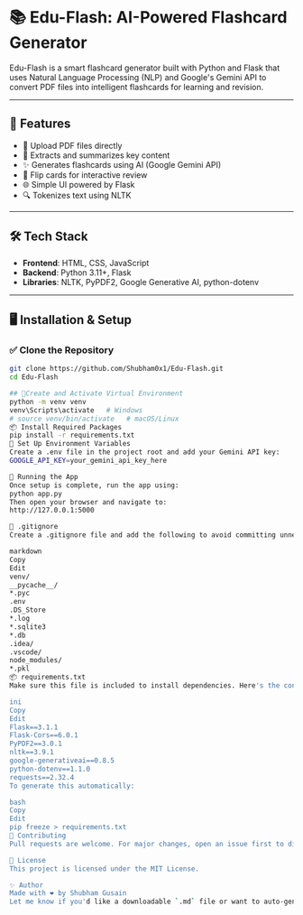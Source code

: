 # 📚 Edu-Flash: AI-Powered Flashcard Generator

Edu-Flash is a smart flashcard generator built with Python and Flask that uses Natural Language Processing (NLP) and Google's Gemini API to convert PDF files into intelligent flashcards for learning and revision.

---

## 🚀 Features

- 📄 Upload PDF files directly
- 🧠 Extracts and summarizes key content
- ✨ Generates flashcards using AI (Google Gemini API)
- 🔁 Flip cards for interactive review
- 🌐 Simple UI powered by Flask
- 🔍 Tokenizes text using NLTK

---

## 🛠️ Tech Stack

- **Frontend**: HTML, CSS, JavaScript
- **Backend**: Python 3.11+, Flask
- **Libraries**: NLTK, PyPDF2, Google Generative AI, python-dotenv

---

## 🖥️ Installation & Setup

### ✅ Clone the Repository

```bash
git clone https://github.com/Shubham0x1/Edu-Flash.git
cd Edu-Flash

## 🐍Create and Activate Virtual Environment
python -m venv venv
venv\Scripts\activate   # Windows
# source venv/bin/activate   # macOS/Linux
📦 Install Required Packages
pip install -r requirements.txt
🔑 Set Up Environment Variables
Create a .env file in the project root and add your Gemini API key:
GOOGLE_API_KEY=your_gemini_api_key_here

🚦 Running the App
Once setup is complete, run the app using:
python app.py
Then open your browser and navigate to:
http://127.0.0.1:5000

📂 .gitignore
Create a .gitignore file and add the following to avoid committing unnecessary files:

markdown
Copy
Edit
venv/
__pycache__/
*.pyc
.env
.DS_Store
*.log
*.sqlite3
*.db
.idea/
.vscode/
node_modules/
*.pkl
📦 requirements.txt
Make sure this file is included to install dependencies. Here's the content:

ini
Copy
Edit
Flask==3.1.1
Flask-Cors==6.0.1
PyPDF2==3.0.1
nltk==3.9.1
google-generativeai==0.8.5
python-dotenv==1.1.0
requests==2.32.4
To generate this automatically:

bash
Copy
Edit
pip freeze > requirements.txt
🤝 Contributing
Pull requests are welcome. For major changes, open an issue first to discuss proposed updates.

📄 License
This project is licensed under the MIT License.

✨ Author
Made with ❤️ by Shubham Gusain
Let me know if you'd like a downloadable `.md` file or want to auto-generate this inside your repo using a scr

